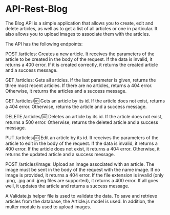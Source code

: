 # API-Rest-Blog

The Blog API is a simple application that allows you to create, edit and delete articles, as well as to get a list of all articles or one in particular. It also allows you to upload images to associate them with the articles.

The API has the following endpoints:

POST /articles: Creates a new article. It receives the parameters of the article to be created in the body of the request. If the data is invalid, it returns a 400 error. If it is created correctly, it returns the created article and a success message.

GET /articles: Gets all articles. If the last parameter is given, returns the three most recent articles. If there are no articles, returns a 404 error. Otherwise, it returns the articles and a success message.

GET /articles/:id: Gets an article by its id. If the article does not exist, returns a 404 error. Otherwise, returns the article and a success message.

DELETE /articles/:id: Deletes an article by its id. If the article does not exist, returns a 500 error. Otherwise, returns the deleted article and a success message.

PUT /articles/:id: Edit an article by its id. It receives the parameters of the article to edit in the body of the request. If the data is invalid, it returns a 400 error. If the article does not exist, it returns a 404 error. Otherwise, it returns the updated article and a success message.

POST /articles/image: Upload an image associated with an article. The image must be sent in the body of the request with the name image. If no image is provided, it returns a 404 error. If the file extension is invalid (only .png, .jpg and .jpeg files are supported), it returns a 400 error. If all goes well, it updates the article and returns a success message.

A Validate.js helper file is used to validate the data. To save and retrieve articles from the database, the Article.js model is used. In addition, the multer module is used to upload images.
